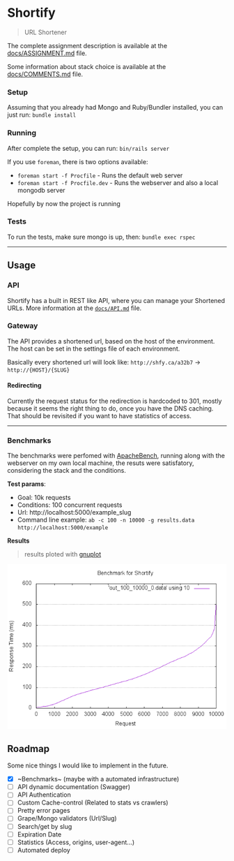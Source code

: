 # Shortify
> URL Shortener

The complete assignment description is available at the [docs/ASSIGNMENT.md](docs/ASSIGNMENT.md) file.

Some information about stack choice is available at the [docs/COMMENTS.md](docs/COMMENTS.md) file.

### Setup

Assuming that you already had Mongo and Ruby/Bundler installed, you can just run: `bundle install`

### Running

After complete the setup, you can run: `bin/rails server`

If you use `foreman`, there is two options available:

* `foreman start -f Procfile` - Runs the default web server
* `foreman start -f Procfile.dev` - Runs the webserver and also a local mongodb server

Hopefully by now the project is running

### Tests

To run the tests, make sure mongo is up, then: `bundle exec rspec`

---

## Usage

### API

Shortify has a built in REST like API, where you can manage your Shortened URLs.
More information at the [`docs/API.md`](docs/API.md) file.

### Gateway

The API provides a shortened url, based on the host of the environment. The host can be set in the settings file of each environment.

Basically every shortened url will look like: `http://shfy.ca/a32b7` -> `http://{HOST}/{SLUG}`

#### Redirecting

Currently the request status for the redirection is hardcoded to 301, mostly because it seems the right thing to do, once you have the DNS caching. That should be revisited if you want to have statistics of access.

---

### Benchmarks

The benchmarks were perfomed with [ApacheBench](https://httpd.apache.org/docs/2.4/programs/ab.html), running along with the webserver on my own local machine, the resuts were satisfatory, considering the stack and the conditions.

**Test params**:

- Goal: 10k requests
- Conditions: 100 concurrent requests
- Url: http://localhost:5000/example_slug
- Command line example: `ab -c 100 -n 10000 -g results.data http://localhost:5000/example`

**Results**
> results ploted with [gnuplot](http://gnuplot.info)

![benchmark](./docs/benchmark.png "benchmark")

## Roadmap

Some nice things I would like to implement in the future.

- [x] ~Benchmarks~ (maybe with a automated infrastructure)
- [ ] API dynamic documentation (Swagger)
- [ ] API Authentication
- [ ] Custom Cache-control (Related to stats vs crawlers)
- [ ] Pretty error pages
- [ ] Grape/Mongo validators (Url/Slug)
- [ ] Search/get by slug
- [ ] Expiration Date
- [ ] Statistics (Access, origins, user-agent...)
- [ ] Automated deploy
